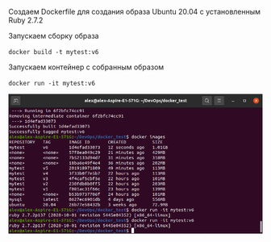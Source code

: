 Создаем Dockerfile для создания образа Ubuntu 20.04 с установленным Ruby 2.7.2

Запускаем сборку образа

`docker build -t mytest:v6`

Запускаем контейнер с собранным образом

`docker run -it mytest:v6`

![Image Alt](https://github.com/alex11087/ITransitionCourse/blob/main/1_Container/1_7_Dockerfile/Screenshot%20from%202021-04-24%2016-49-30.png)

